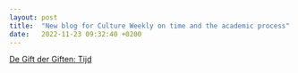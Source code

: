 ```yaml
---
layout: post
title:  "New blog for Culture Weekly on time and the academic process"
date:   2022-11-23 09:32:40 +0200
---
```


[De Gift der Giften: Tijd](https://culture-weekly.com/2022/11/22/de-gift-der-giften-tijd/)
